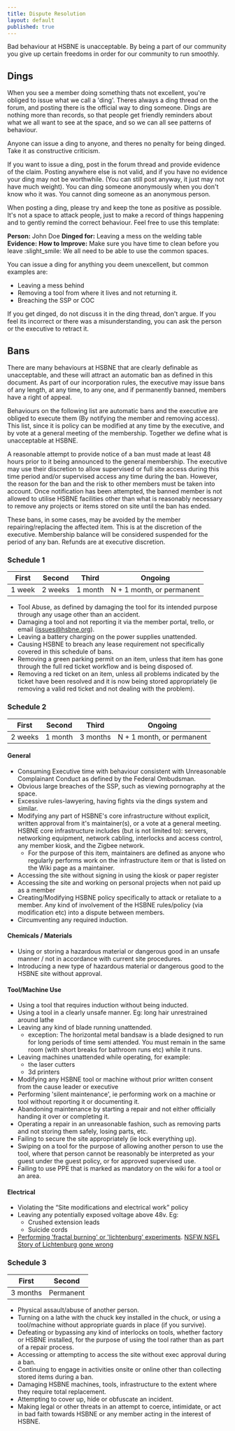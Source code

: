 ```yaml
---
title: Dispute Resolution
layout: default
published: true
---
```


Bad behaviour at HSBNE is unacceptable. By being a part of our community you
give up certain freedoms in order for our community to run smoothly.

## Dings

When you see a member doing something thats not excellent, you're obliged to issue what we call a 'ding'. Theres always a ding thread on the forum, and posting there is the official way to ding someone. Dings are nothing more than records, so that people get friendly reminders about what we all want to see at the space, and so we can all see patterns of behaviour.

Anyone can issue a ding to anyone, and theres no penalty for being dinged. Take it as constructive criticism.

If you want to issue a ding, post in the forum thread and provide evidence of the claim. Posting anywhere else is not valid, and if you have no evidence your ding may not be worthwhile. (You can still post anyway, it just may not have much weight). You can ding someone anonymously when you don't know who it was. You cannot ding someone as an anonymous person.

When posting a ding, please try and keep the tone as positive as possible. It's not a space to attack people, just to make a record of things happening and to gently remind the correct behaviour. Feel free to use this template:

**Person:** John Doe
**Dinged for:** Leaving a mess on the welding table
**Evidence:** 
**How to Improve:** Make sure you have time to clean before you leave :slight_smile: We all need to be able to use the common spaces.

You can issue a ding for anything you deem unexcellent, but common examples are:

- Leaving a mess behind
- Removing a tool from where it lives and not returning it.
- Breaching the SSP or COC

If you get dinged, do not discuss it in the ding thread, don't argue. If you feel its incorrect or there was a misunderstanding, you can ask the person or the executive to retract it.

## Bans
There are many behaviours at HSBNE that are clearly definable as unacceptable, and these will attract an automatic ban as defined in this document. As part of our incorporation rules, the executive may issue bans of any length, at any time, to any one, and if permanently banned, members have a right of appeal.

Behaviours on the following list are automatic bans and the executive are obliged to execute them (By notifying the member and removing access). This list, since it is policy can be modified at any time by the executive, and by vote at a general meeting of the membership. Together we define what is unacceptable at HSBNE.

A reasonable attempt to provide notice of a ban must made at least 48 hours prior to it being announced to the general membership. The executive may use their discretion to allow supervised or full site access during this time period and/or supervised access any time during the ban. However, the reason for the ban and the risk to other members must be taken into account. Once notification has been attempted, the banned member is not allowed to utilise HSBNE facilities other than what is reasonably necessary to remove any projects or items stored on site until the ban has ended.

These bans, in some cases, may be avoided by the member repairing/replacing the affected item. This is at the discretion of the executive. Membership balance will be considered suspended for the period of any ban. Refunds are at executive discretion.

### Schedule 1 

| First  | Second  | Third   | Ongoing                   |
|--------|---------|---------|---------------------------|
| 1 week | 2 weeks | 1 month | N + 1 month, or permanent |

- Tool Abuse, as defined by damaging the tool for its intended purpose through any usage other than an accident.
- Damaging a tool and not reporting it via the member portal, trello, or email (issues@hsbne.org).
- Leaving a battery charging on the power supplies unattended.
- Causing HSBNE to breach any lease requirement not specifically covered in this schedule of bans.
- Removing a green parking permit on an item, unless that item has gone through the full red ticket workflow and is being disposed of.
- Removing a red ticket on an item, unless all problems indicated by the ticket have been resolved and it is now being stored appropriately (ie removing a valid red ticket and not dealing with the problem).

### Schedule 2

| First   | Second  | Third    | Ongoing                   |
|---------|---------|----------|---------------------------|
| 2 weeks | 1 month | 3 months | N + 1 month, or permanent |

#### General
- Consuming Executive time with behaviour consistent with Unreasonable Complainant Conduct as defined by the Federal Ombudsman.
- Obvious large breaches of the SSP, such as viewing pornography at the space.
- Excessive rules-lawyering, having fights via the dings system and similar.
- Modifying any part of HSBNE's core infrastructure without explicit, written approval from it's maintainer(s), or a vote at a general meeting. HSBNE core infrastructure includes (but is not limited to): servers, networking equipment, network cabling, interlocks and access control, any member kiosk, and the Zigbee network.
	- For the purpose of this item, maintainers are defined as anyone who regularly performs work on the infrastructure item or that is listed on the Wiki page as a maintainer.
- Accessing the site without signing in using the kiosk or paper register
- Accessing the site and working on personal projects when not paid up as a member
- Creating/Modifying HSBNE policy specifically to attack or retaliate to a member. Any kind of involvement of the HSBNE rules/policy (via modification etc) into a dispute between members.
- Circumventing any required induction.


#### Chemicals / Materials 
- Using or storing a hazardous material or dangerous good in an unsafe manner / not in accordance with current
site procedures.
- Introducing a new type of hazardous material or dangerous good to the HSBNE site without approval.

#### Tool/Machine Use
- Using a tool that requires induction without being inducted.
- Using a tool in a clearly unsafe manner. Eg: long hair unrestrained around lathe
- Leaving any kind of blade running unattended.
  - exception: The horizontal metal bandsaw is a blade designed to run for long periods of time semi attended. You must remain in the same room (with short breaks for bathroom runs etc) while it runs.
- Leaving machines unattended while operating, for example:
  - the laser cutters
  -	3d printers
- Modifying any HSBNE tool or machine without prior written consent from the cause leader or executive
- Performing 'silent maintenance', ie performing work on a machine or tool without reporting it or documenting it.
- Abandoning maintenance by starting a repair and not either officially handing it over or completing it. 
- Operating a repair in an unreasonable fashion, such as removing parts and not storing them safely, losing parts, etc.
- Failing to secure the site appropriately (ie lock everything up).
- Swiping on a tool for the purpose of allowing another person to use the tool, where that person cannot be reasonably be interpreted as your guest under the guest policy, or for approved supervised use.
- Failing to use PPE that is marked as mandatory on the wiki for a tool or an area.

#### Electrical
- Violating the “Site modifications and electrical work” policy
- Leaving any potentially exposed voltage above 48v. Eg:
	- Crushed extension leads
	- Suicide cords
- [Performing 'fractal burning' or 'lichtenburg' experiments](https://www.woodturner.org/Woodturner/Resources/Safety-Materials/Safety-Fractal-Burning-Lichtenburg-Burning.aspx). [NSFW NSFL Story of Lichtenburg gone wrong](http://www.melissaistrong.com/how-quickly-life-changes.html)

### Schedule 3

| First    | Second    |
|----------|-----------|
| 3 months | Permanent |

- Physical assault/abuse of another person.
- Turning on a lathe with the chuck key installed in the chuck, or using a tool/machine without appropriate guards in place (if you survive).
- Defeating or bypassing any kind of interlocks on tools, whether factory or HSBNE installed, for the purpose of using the tool rather than as part of a repair process.
- Accessing or attempting to access the site without exec approval during a ban.
- Continuing to engage in activities onsite or online other than collecting stored items during a ban.
- Damaging HSBNE machines, tools, infrastructure to the extent where they require total replacement.
- Attempting to cover up, hide or obfuscate an incident.
- Making legal or other threats in an attempt to coerce, intimidate, or act in bad faith towards HSBNE or any member acting in the interest of HSBNE.
